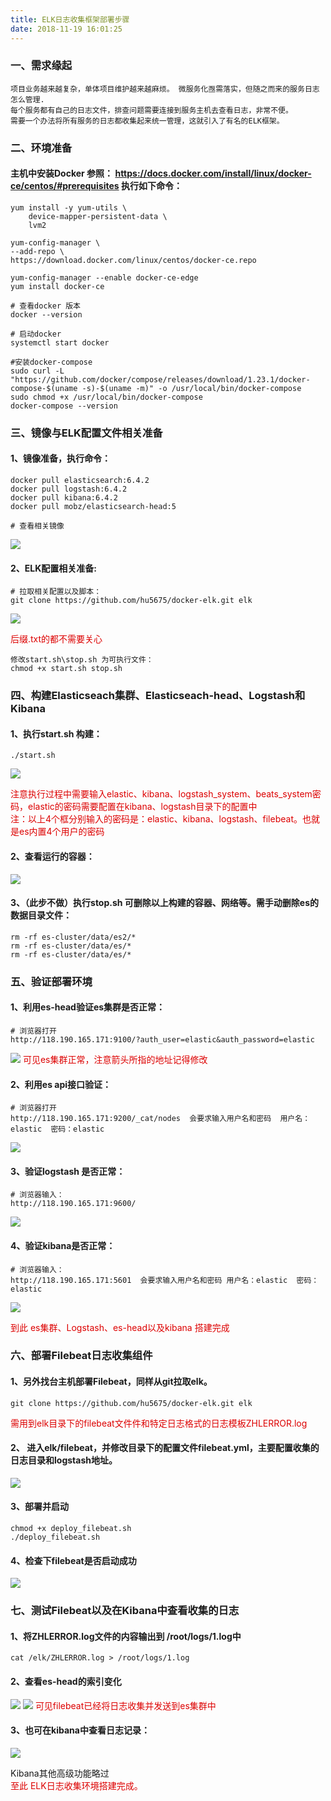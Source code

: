 ```yaml
---
title: ELK日志收集框架部署步骤
date: 2018-11-19 16:01:25
---
```


### 一、需求缘起

	项目业务越来越复杂，单体项目维护越来越麻烦。 微服务化亟需落实，但随之而来的服务日志怎么管理.
	每个服务都有自己的日志文件，排查问题需要连接到服务主机去查看日志，非常不便。
	需要一个办法将所有服务的日志都收集起来统一管理，这就引入了有名的ELK框架。

### 二、环境准备

#### 主机中安装Docker 参照：  https://docs.docker.com/install/linux/docker-ce/centos/#prerequisites  执行如下命令：
	yum install -y yum-utils \
  		device-mapper-persistent-data \
  		lvm2

 	yum-config-manager \
    --add-repo \
    https://download.docker.com/linux/centos/docker-ce.repo

	yum-config-manager --enable docker-ce-edge
	yum install docker-ce

	# 查看docker 版本
	docker --version

	# 启动docker
	systemctl start docker

	#安装docker-compose
	sudo curl -L "https://github.com/docker/compose/releases/download/1.23.1/docker-compose-$(uname -s)-$(uname -m)" -o /usr/local/bin/docker-compose
	sudo chmod +x /usr/local/bin/docker-compose
	docker-compose --version

### 三、镜像与ELK配置文件相关准备

#### 1、镜像准备，执行命令：

	docker pull elasticsearch:6.4.2
	docker pull logstash:6.4.2
	docker pull kibana:6.4.2
	docker pull mobz/elasticsearch-head:5

	# 查看相关镜像
![](/images/elk/docker-images.png) 

#### 2、ELK配置相关准备:
	# 拉取相关配置以及脚本：
	git clone https://github.com/hu5675/docker-elk.git elk
![](/images/elk/elk-directory.png) 

<font color="#dd0000">后缀.txt的都不需要关心</font>

	修改start.sh\stop.sh 为可执行文件：
	chmod +x start.sh stop.sh

### 四、构建Elasticseach集群、Elasticseach-head、Logstash和Kibana
#### 1、执行start.sh 构建：
	./start.sh
![](/images/elk/elk-pwd.png) 

<font color="#dd0000">注意执行过程中需要输入elastic、kibana、logstash_system、beats_system密码，elastic的密码需要配置在kibana、logstash目录下的配置中</font>
<br>
<font color="#dd0000">注：以上4个框分别输入的密码是：elastic、kibana、logstash、filebeat。也就是es内置4个用户的密码</font>

#### 2、查看运行的容器：
![](/images/elk/elk-container.png) 

#### 3、（此步不做）执行stop.sh 可删除以上构建的容器、网络等。需手动删除es的数据目录文件：
	rm -rf es-cluster/data/es2/*
	rm -rf es-cluster/data/es/*
	rm -rf es-cluster/data/es/*

### 五、验证部署环境

#### 1、利用es-head验证es集群是否正常：
	# 浏览器打开
	http://118.190.165.171:9100/?auth_user=elastic&auth_password=elastic
![](/images/elk/es-head.png) 
<font color="#dd0000">可见es集群正常，注意箭头所指的地址记得修改</font>

#### 2、利用es api接口验证：
	# 浏览器打开
	http://118.190.165.171:9200/_cat/nodes  会要求输入用户名和密码  用户名：elastic  密码：elastic
![](/images/elk/es-api.png) 

#### 3、验证logstash 是否正常：
	# 浏览器输入： 
	http://118.190.165.171:9600/ 
![](/images/elk/logstash.png) 

#### 4、验证kibana是否正常：
	# 浏览器输入：
	http://118.190.165.171:5601  会要求输入用户名和密码 用户名：elastic  密码：elastic
![](/images/elk/kibana.png) 

<font color="#dd0000">到此 es集群、Logstash、es-head以及kibana 搭建完成</font>

### 六、部署Filebeat日志收集组件

#### 1、另外找台主机部署Filebeat，同样从git拉取elk。
	git clone https://github.com/hu5675/docker-elk.git elk 
<font color="#dd0000">需用到elk目录下的filebeat文件件和特定日志格式的日志模板ZHLERROR.log</font>

#### 2、 进入elk/filebeat，并修改目录下的配置文件filebeat.yml，主要配置收集的日志目录和logstash地址。
![](/images/elk/filebeat-yml.png) 

#### 3、部署并启动
	chmod +x deploy_filebeat.sh
	./deploy_filebeat.sh

#### 4、检查下filebeat是否启动成功
![](/images/elk/filebeat-ps.png) 

### 七、测试Filebeat以及在Kibana中查看收集的日志

#### 1、将ZHLERROR.log文件的内容输出到 /root/logs/1.log中
	cat /elk/ZHLERROR.log > /root/logs/1.log

#### 2、查看es-head的索引变化
![](/images/elk/es-head-1.png) 
![](/images/elk/es-head-2.png) 
<font color="#dd0000">可见filebeat已经将日志收集并发送到es集群中</font>

#### 3、也可在kibana中查看日志记录：

![](/images/elk/kibana-data.png) 

Kibana其他高级功能略过
<br>
<font color="#dd0000">至此 ELK日志收集环境搭建完成。</font>
